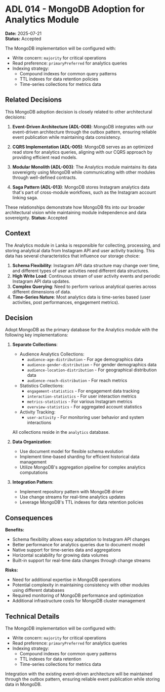 # ADL 014 - MongoDB Adoption for Analytics Module

**Date:** 2025-07-21  
**Status:** Accepted

The MongoDB implementation will be configured with:

- Write concern: `majority` for critical operations
- Read preference: `primaryPreferred` for analytics queries
- Indexing strategy:
  - Compound indexes for common query patterns
  - TTL indexes for data retention policies
  - Time-series collections for metrics data

## Related Decisions

This MongoDB adoption decision is closely related to other architectural decisions:

1. **Event-Driven Architecture (ADL-008)**: MongoDB integrates with our event-driven architecture through the outbox pattern, ensuring reliable event publication while maintaining data consistency.

2. **CQRS Implementation (ADL-005)**: MongoDB serves as an optimized read store for analytics queries, aligning with our CQRS approach by providing efficient read models.

3. **Modular Monolith (ADL-003)**: The Analytics module maintains its data sovereignty using MongoDB while communicating with other modules through well-defined contracts.

4. **Saga Pattern (ADL-013)**: MongoDB stores Instagram analytics data that's part of cross-module workflows, such as the Instagram account linking saga.

These relationships demonstrate how MongoDB fits into our broader architectural vision while maintaining module independence and data sovereignty.
**Status:** Accepted

## Context

The Analytics module in Lanka is responsible for collecting, processing, and storing analytical data from Instagram API and user activity tracking. This data has several characteristics that influence our storage choice:

1. **Schema Flexibility**: Instagram API data structure may change over time, and different types of user activities need different data structures.
2. **High Write Load**: Continuous stream of user activity events and periodic Instagram API data updates.
3. **Complex Querying**: Need to perform various analytical queries across different dimensions of data.
4. **Time-Series Nature**: Most analytics data is time-series based (user activities, post performances, engagement metrics).

## Decision

Adopt MongoDB as the primary database for the Analytics module with the following key implementations:

1. **Separate Collections**:
   - Audience Analytics Collections:
     - `audience-age-distribution` - For age demographics data
     - `audience-gender-distribution` - For gender demographics data
     - `audience-location-distribution` - For geographical distribution data
     - `audience-reach-distribution` - For reach metrics
   - Statistics Collections:
     - `engagement-statistics` - For engagement data tracking
     - `interaction-statistics` - For user interaction metrics
     - `metrics-statistics` - For various Instagram metrics
     - `overview-statistics` - For aggregated account statistics
   - Activity Tracking:
     - `user-activity` - For monitoring user behavior and system interactions

   All collections reside in the `analytics` database.

2. **Data Organization**:
   - Use document model for flexible schema evolution
   - Implement time-based sharding for efficient historical data management
   - Utilize MongoDB's aggregation pipeline for complex analytics computations

3. **Integration Pattern**:
   - Implement repository pattern with MongoDB driver
   - Use change streams for real-time analytics updates
   - Leverage MongoDB's TTL indexes for data retention policies

## Consequences

**Benefits:**

- Schema flexibility allows easy adaptation to Instagram API changes
- Better performance for analytics queries due to document model
- Native support for time-series data and aggregations
- Horizontal scalability for growing data volumes
- Built-in support for real-time data changes through change streams

**Risks:**

- Need for additional expertise in MongoDB operations
- Potential complexity in maintaining consistency with other modules using different databases
- Required monitoring of MongoDB performance and optimization
- Additional infrastructure costs for MongoDB cluster management

## Technical Details

The MongoDB implementation will be configured with:

- Write concern: `majority` for critical operations
- Read preference: `primaryPreferred` for analytics queries
- Indexing strategy:
  - Compound indexes for common query patterns
  - TTL indexes for data retention
  - Time-series collections for metrics data

Integration with the existing event-driven architecture will be maintained through the outbox pattern, ensuring reliable event publication while storing data in MongoDB.

